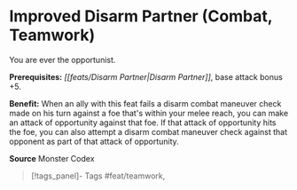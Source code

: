 ﻿---
cssclass: [feats]

---
# Improved Disarm Partner (Combat, Teamwork)

You are ever the opportunist.

**Prerequisites:** _[[feats/Disarm Partner|Disarm Partner]]_, base attack bonus +5.

**Benefit:** When an ally with this feat fails a disarm combat maneuver check made on his turn against a foe that's within your melee reach, you can make an attack of opportunity against that foe. If that attack of opportunity hits the foe, you can also attempt a disarm combat maneuver check against that opponent as part of that attack of opportunity.

**Source** Monster Codex
>[!tags_panel]- Tags
> #feat/teamwork, 